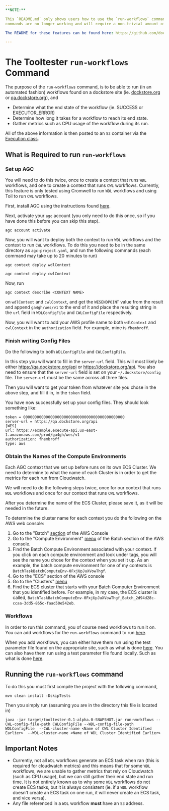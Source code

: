 ```yaml
---
**NOTE:**

This `README.md` only shows users how to use the `run-workflows` command. As of April 3, 2023 all other 
commands are no longer working and will require a non-trivial amount of work to get working.

The README for these features can be found here: https://github.com/dockstore/dockstore-support/blob/8775ecadaec8b5fa36d03bc6ba962509ea38ca29/tooltester/README.md

---
```


# The Tooltester `run-workflows` Command

The purpose of the `run-workflows` command, is to be able to run (in an automated fashion) workflows found on a dockstore site 
(ie. [dockstore.org](https://dockstore.org/) or [qa.dockstore.org](https://qa.dockstore.org/)), and 
- Determine what the end state of the workflow (ie. SUCCESS or EXECUTOR_ERROR)
- Determine how long it takes for a workflow to reach its end state.
- Gather metrics such as CPU usage of the workflow during its run.

All of the above information is then posted to an `S3` container via the [Execution class](https://github.com/dockstore/dockstore/blob/290bc2c68640e82a44bdb8fe58c8629814739dfa/dockstore-webservice/src/main/java/io/dockstore/webservice/core/metrics/Execution.java#L36-L127).

## What is Required to run `run-workflows`

### Set up AGC
You will need to do this twice, once to create a context that runs `WDL` workflows, and one to create a context that
runs `CWL` workflows. Currently, this feature is only tested using Cromwell to run `WDL` workflows and using
Toil to run `CWL` workflows.

First, install AGC using the instructions found [here](https://aws.github.io/amazon-genomics-cli/docs/getting-started/installation/).

Next, activate your `agc` account (you only need to do this once, so if you have done this before you can skip this step).
```
agc account activate
```

Now, you will want to deploy both the context to run `WDL` workflows and the context to run `CWL` workflows. To do this you
need to be in the same directory as `agc-project.yaml`, and run the following commands (each command may take up to 20 minutes to run)
```
agc context deploy wdlContext
```
```
agc context deploy cwlContext
```

Now, run 
```
agc context describe <CONTEXT NAME>
```
on `wdlContext` and `cwlContext`, and get the `WESENDPOINT` value from the result and append `ga4gh/wes/v1` to the end of it and place
the resulting string in the `url` field in `WDLConfigFile` and `CWLConfigFile` respectively.

Now, you will want to add your AWS profile name to both `wdlContext` and `cwlContext` in the `authorization` field. For example,
mine is `fhembroff`.

### Finish writing Config Files
Do the following to both `WDLConfigFile` and `CWLConfigFile`.

In this step you will want to fill in the `server-url` field. This will most likely be either https://qa.dockstore.org/api or https://dockstore.org/api.
You also need to ensure that the `server-url` field is set on your `~/.dockstore/config` file. The `server-url` must be the same across all three files.

Then you will want to get your token from whatever site you chose in the above step, and fill it in, in the `token` field.

You have now successfully set up your config files. They should look something like:
```
token = 000000000000000000000000000000000000000000000
server-url = https://qa.dockstore.org/api
[WES]
url: https://example.execute-api.us-east-1.amazonaws.com/prod/ga4gh/wes/v1
authorization: fhembroff
type: aws
```

### Obtain the Names of the Compute Environments
Each AGC context that we set up before runs on its own ECS Cluster. We need to determine to what the name of each Cluster is in order
to get the metrics for each run from Cloudwatch.

We will need to do the following steps twice, once for our context that runs `WDL` workflows and once for our context that runs `CWL` workflows.

After you determine the name of the ECS Cluster, please save it, as it will be needed in the future.

To determine the cluster name for each context you do the following on the AWS web console:

1. Go to the "Batch" [section](https://us-east-1.console.aws.amazon.com/batch) of the AWS Console
2. Go to the "Compute Environment" [menu](https://us-east-1.console.aws.amazon.com/batch/home?region=us-east-1#console-settings/compute-environments) of the Batch section of the AWS console.
3. Find the Batch Compute Environment associated with your context. If you click on each compute environment and look under tags, you will see the name you chose for the context when you set it up. As an example, the batch compute environment for one of my contexts is `BatchTaskBatchComputeEnv-0FxjUpJuXVowThgf`.
4. Go to the "ECS" section of the AWS console
5. Go to the "Clusters" [menu](https://us-east-1.console.aws.amazon.com/ecs/v2/clusters?region=us-east-1)
6. Find the ECS cluster that starts with your Batch Computer Environment that you identified before. For example, in my case, the ECS cluster is called, `BatchTaskBatchComputeEnv-0FxjUpJuXVowThgf_Batch_2d94d28c-ccaa-3dd5-865c-faad50e542eb`.

### Workflows
In order to run this command, you of course need workflows to run it on. You can add workflows for the `run-workflows` command to run [here](https://github.com/dockstore/dockstore-support/blob/8775ecadaec8b5fa36d03bc6ba962509ea38ca29/tooltester/src/main/java/io/dockstore/tooltester/runWorkflow/WorkflowList.java#L48-L55).

When you add workflows, you can either have them run using the test parameter file found on the appropriate site, such as what is done [here](https://github.com/dockstore/dockstore-support/blob/8775ecadaec8b5fa36d03bc6ba962509ea38ca29/tooltester/src/main/java/io/dockstore/tooltester/runWorkflow/WorkflowList.java#L49). 
You can also have them run using a test parameter file found locally. Such as what is done [here](https://github.com/dockstore/dockstore-support/blob/8775ecadaec8b5fa36d03bc6ba962509ea38ca29/tooltester/src/main/java/io/dockstore/tooltester/runWorkflow/WorkflowList.java#L48).

## Running the `run-workflows` command
To do this you must first compile the project with the following command,
```
mvn clean install -DskipTests
```

Then you simply run (assuming you are in the directory this file is located in)
```
java -jar target/tooltester-0.1-alpha.0-SNAPSHOT.jar run-workflows --CWL-config-file-path CWLConfigFile --WDL-config-file-path WDLConfigFile  --CWL-cluster-name <Name of CWL Cluster Identified Earlier>  --WDL-cluster-name <Name of WDL Cluster Identified Earlier>
```


## Important Notes
- Currently, not all `WDL` workflows generate an ECS task when ran (this is required for cloudwatch metrics) and this means 
that for some `WDL` workflows, we are unable to gather metrics that rely on Cloudwatch (such as CPU usage), but we can still gather their end state and run time. It is not entirely known as to why some `WDL` workflows do
not create ECS tasks, but it is always consistent (ie. if a `WDL` workflow doesn't create an ECS task on one run, it will never create an ECS task, and vice versa).
- Any file referenced in a `WDL` workflow **must** have an `S3` address.

